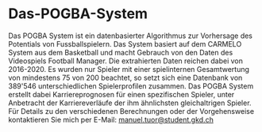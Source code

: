 # Das-POGBA-System
Das POGBA System ist ein datenbasierter Algorithmus zur Vorhersage des Potentials von Fussballspielern. Das System basiert auf dem CARMELO System aus dem Basketball und macht Gebrauch von den Daten des Videospiels Football Manager. Die extrahierten Daten reichen dabei von 2016-2020. Es wurden nur Spieler mit einer spielinternen Gesamtwertung von mindestens 75 von 200 beachtet, so setzt sich eine Datenbank von 389'546 unterschiedlichen Spielerprofilen zusammen. Das POGBA System erstellt dabei Karriereprognosen für einen spezifischen Spieler, unter Anbetracht der Karriereverläufe der ihm ähnlichsten gleichaltrigen Spieler.
Für Details zu den verschiedenen Berechnungen oder der Vorgehensweise kontaktieren Sie mich per E-Mail: manuel.tuor@student.gkd.ch


